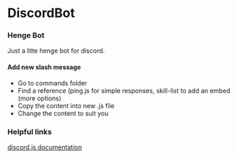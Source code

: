 # DiscordBot

<h3> Henge Bot </h3>
<p> Just a litte henge bot for discord. </p>

<h4>Add new slash message</h4>
<ul>
<li> Go to commands folder</li>
<li> Find a reference (ping.js for simple responses, skill-list to add an embed (more options)</li>
<li> Copy the content into new .js file</li>
<li> Change the content to suit you</li>
</ul>

<h3>Helpful links</h3>
<p><a href="https://discordjs.guide/#before-you-begin" target="_blank">discord.js documentation</p>
